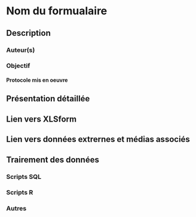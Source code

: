 # Nom du formualaire
## Description
### Auteur(s)
### Objectif
#### Protocole mis en oeuvre
## Présentation détaillée
## Lien vers XLSform
## Lien vers données extrernes et médias associés
## Trairement des données
### Scripts SQL
### Scripts R
### Autres
